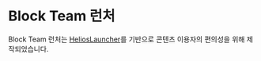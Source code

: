 # Block Team 런처
Block Team 런처는 [HeliosLauncher](https://github.com/dscalzi/HeliosLauncher)를 기반으로 콘텐츠 이용자의 편의성을 위해 제작되었습니다.
